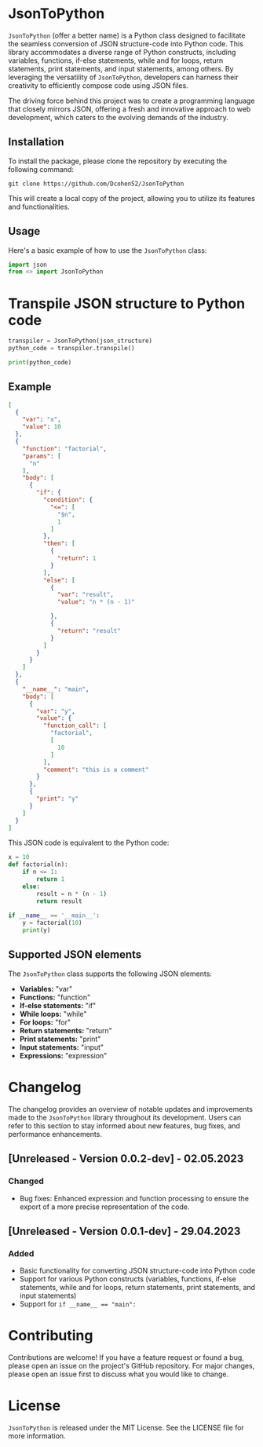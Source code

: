 # JsonToPython
`JsonToPython` (offer a better name) is a Python class designed to facilitate the seamless conversion of JSON structure-code into Python code. This library accommodates a diverse range of Python constructs, including variables, functions, if-else statements, while and for loops, return statements, print statements, and input statements, among others. By leveraging the versatility of `JsonToPython`, developers can harness their creativity to efficiently compose code using JSON files.

The driving force behind this project was to create a programming language that closely mirrors JSON, offering a fresh and innovative approach to web development, which caters to the evolving demands of the industry.

## Installation
To install the package, please clone the repository by executing the following command:

``` git
git clone https://github.com/Dcohen52/JsonToPython
```

This will create a local copy of the project, allowing you to utilize its features and functionalities.

## Usage
Here's a basic example of how to use the `JsonToPython` class:

``` python
import json
from <> import JsonToPython
```

# Transpile JSON structure to Python code
``` python
transpiler = JsonToPython(json_structure)
python_code = transpiler.transpile()

print(python_code)
```

## Example
``` json
[
  {
    "var": "x",
    "value": 10
  },
  {
    "function": "factorial",
    "params": [
      "n"
    ],
    "body": [
      {
        "if": {
          "condition": {
            "<=": [
              "$n",
              1
            ]
          },
          "then": [
            {
              "return": 1
            }
          ],
          "else": [
            {
              "var": "result",
              "value": "n * (n - 1)"

            },
            {
              "return": "result"
            }
          ]
        }
      }
    ]
  },
  {
    "__name__": "main",
    "body": [
      {
        "var": "y",
        "value": {
          "function_call": [
            "factorial",
            [
              10
            ]
          ],
          "comment": "this is a comment"
        }
      },
      {
        "print": "y"
      }
    ]
  }
]

```
This JSON code is equivalent to the Python code:

``` python
x = 10
def factorial(n):
    if n <= 1:
        return 1
    else:
        result = n * (n - 1)
        return result
    
if __name__ == '__main__':
    y = factorial(10)
    print(y)
```


## Supported JSON elements
The `JsonToPython` class supports the following JSON elements:

* **Variables:** "var"
* **Functions:** "function"
* **If-else statements:** "if"
* **While loops:** "while"
* **For loops:** "for"
* **Return statements:** "return"
* **Print statements:** "print"
* **Input statements:** "input"
* **Expressions:** "expression"

# Changelog
The changelog provides an overview of notable updates and improvements made to the `JsonToPython` library throughout its development. Users can refer to this section to stay informed about new features, bug fixes, and performance enhancements.

## [Unreleased - Version 0.0.2-dev] - 02.05.2023
### Changed
* Bug fixes: Enhanced expression and function processing to ensure the export of a more precise representation of the code.

## [Unreleased - Version 0.0.1-dev] - 29.04.2023
### Added
* Basic functionality for converting JSON structure-code into Python code
* Support for various Python constructs (variables, functions, if-else statements, while and for loops, return statements, print statements, and input statements)
* Support for `if __name__ == "main":`

# Contributing
Contributions are welcome! If you have a feature request or found a bug, please open an issue on the project's GitHub repository. For major changes, please open an issue first to discuss what you would like to change.

# License
`JsonToPython` is released under the MIT License. See the LICENSE file for more information.
